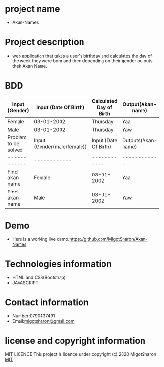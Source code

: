# project name
* Akan-Names
# Project description
* web application that takes a user's birthday and calculates the day of the week they were born and then depending on their gender outputs their Akan Name. 


# BDD
| Input (Gender) | Input (Date Of Birth) | Calculated Day of Birth | Output(Akan-name) |
| ------------ | ------------ | ------------ | ------------ |
| Female | 03-01-2002 | Thursday | Yaa |
| Male | 03-01-2002 | Thursday | Yaw |
| Problem to be solved | Input (Gender(male/female)) | Input (Date Of Birth) | Outputs(Akan-name) |
| ------------| ------------| ------------ | ------------ |
| Find akan name| Female | 03-01-2002 | Yaa |
| Find akan-name| Male | 03-01-2002 | Yaw |



# Demo
* Here is a working live demo.https://github.com/MigotSharon/Akan-Names.




# Technologies information
* HTML and CSS(Bootstrap)
* JAVASCRIPT
# Contact information
* Number:0790437491
* Email:migotsharon@gmail.com

# license and copyright information
MIT LICENCE</a>
This  project is licence under <a href="https://opensource.org/licenses/MIT"></a>
copyright (c) 2020 MigotSharon
[MIT](https://github.com/MigotSharon/Akan-Names/blob/master/LICENSE)


